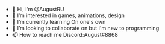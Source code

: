 - 👋 Hi, I’m @AugustRU
- 👀 I’m interested in games, animations, design
- 🌱 I’m currently learning On one's own
- 💞️ I’m looking to collaborate on but I'm new to programming  
- 📫 How to reach me Discord:August#8868

<!---
XXreally/XXreally is a ✨ special ✨ repository because its `README.md` (this file) appears on your GitHub profile.
You can click the Preview link to take a look at your changes.
--->
